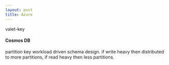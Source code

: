 ```yaml
---
layout: post
title: Azure
---
```


valet-key

#### Cosmos DB

partition key workload driven schema design. if write heavy then distributed to more partitions, if read heavy then less partitions.
